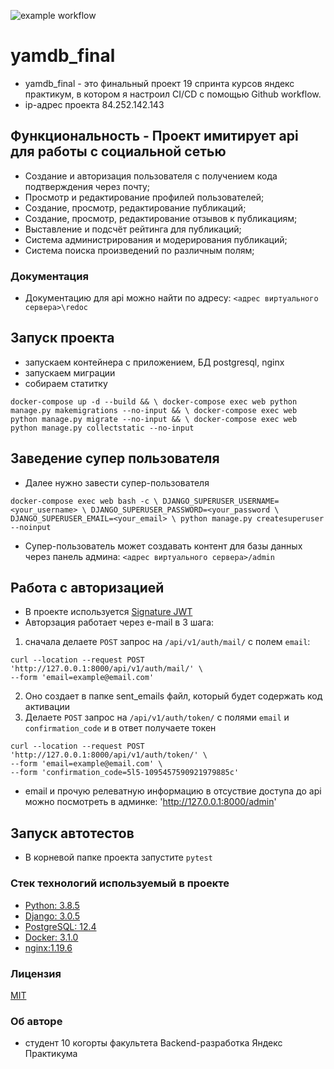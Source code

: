 ![example workflow](https://github.com/IvanNadeevets/yamdb_final/actions/workflows/yamdb_workflow.yml/badge.svg)
# yamdb_final
* yamdb_final - это финальный проект 19 спринта курсов яндекс практикум, в котором я настроил CI/CD с помощью Github workflow.
* ip-адрес проекта 84.252.142.143


## Функциональность - Проект имитирует api для работы с социальной сетью
* Создание и авторизация пользователя с получением кода подтверждения через почту;
* Просмотр и редактирование профилей пользователей;
* Создание, просмотр, редактирование публикаций;
* Создание, просмотр, редактирование отзывов к публикациям;
* Выставление и подсчёт рейтинга для публикаций;
* Система администрирования и модерирования публикаций;
* Система поиска произведений по различным полям;

### Документация 
* Документацию для api можно найти по адресу: `<адрес виртуального сервера>\redoc`

## Запуск проекта
* запускаем контейнера с приложением, БД postgresql, nginx 
* запускаем миграции 
* собираем статитку 

`
docker-compose up -d --build && \
docker-compose exec web python manage.py makemigrations --no-input && \
docker-compose exec web python manage.py migrate --no-input && \
docker-compose exec web python manage.py collectstatic --no-input
`

## Заведение супер пользователя
* Далее нужно завести супер-пользователя 

`docker-compose exec web bash -c \
DJANGO_SUPERUSER_USERNAME=<your_username> \
DJANGO_SUPERUSER_PASSWORD=<your_password \
DJANGO_SUPERUSER_EMAIL=<your_email> \
python manage.py createsuperuser --noinput`

* Супер-пользователь может создавать контент для базы данных через панель админа: `<адрес виртуального сервера>/admin`

## Работа с авторизацией
* В проекте используется [Signature JWT](https://jwt.io/introduction/)
* Авторзация работает через e-mail в 3 шага:
1. сначала делаете `POST` запрос на `/api/v1/auth/mail/` с полем `email`:
```
curl --location --request POST 'http://127.0.0.1:8000/api/v1/auth/mail/' \
--form 'email=example@email.com'
```
2. Оно создает в папке sent_emails файл, который будет содержать код активации 
3. Делаете `POST` запрос на `/api/v1/auth/token/` с полями `email` и `confirmation_code` и в ответ получаете токен
```
curl --location --request POST 'http://127.0.0.1:8000/api/v1/auth/token/' \
--form 'email=example@email.com' \
--form 'confirmation_code=5l5-1095457590921979885c'
```
* email и прочую релеватную информацию в отсуствие доступа до api можно посмотреть в админке: 'http://127.0.0.1:8000/admin'

## Запуск автотестов
* В корневой папке проекта запустите `pytest`

### Стек технологий используемый в проекте
* [Python: 3.8.5](https://www.python.org/)
* [Django: 3.0.5](https://www.djangoproject.com/)
* [PostgreSQL: 12.4](https://www.postgresql.org/)
* [Docker: 3.1.0](https://www.docker.com/)
* [nginx:1.19.6](https://nginx.org/)

### Лицензия
[MIT](https://choosealicense.com/licenses/mit/)

### Об авторе
* студент 10 когорты факультета Backend-разработка Яндекс Практикума
